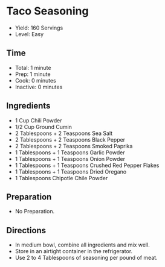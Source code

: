 # Taco Seasoning

* Yield: 160 Servings
* Level: Easy

## Time

* Total: 1 minute
* Prep: 1 minute
* Cook: 0 minutes
* Inactive: 0 minutes

## Ingredients

* 1 Cup Chili Powder
* 1/2 Cup Ground Cumin
* 2 Tablespoons + 2 Teaspoons Sea Salt
* 2 Tablespoons + 2 Teaspoons Black Pepper
* 2 Tablespoons + 2 Teaspoons Smoked Paprika
* 1 Tablespoons + 1 Teaspoons Garlic Powder
* 1 Tablespoons + 1 Teaspoons Onion Powder
* 1 Tablespoons + 1 Teaspoons Crushed Red Pepper Flakes
* 1 Tablespoons + 1 Teaspoons Dried Oregano
* 1 Tablespoons Chipotle Chile Powder

## Preparation

* No Preparation.

## Directions

* In medium bowl, combine all ingredients and mix well.
* Store in an airtight container in the refrigerator.
* Use 2 to 4 Tablespoons of seasoning per pound of meat.